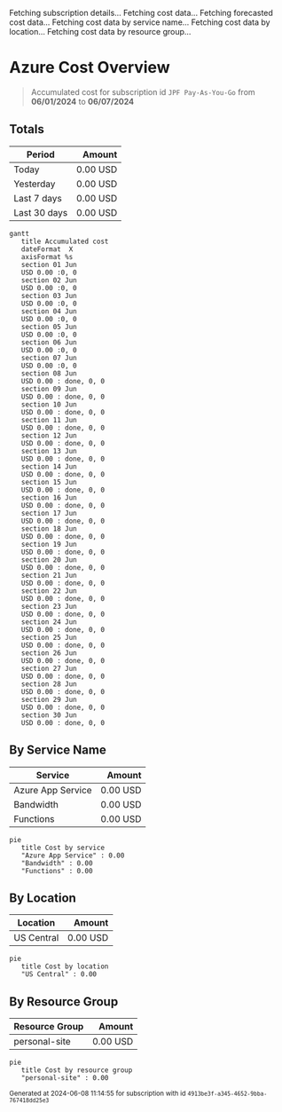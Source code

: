 Fetching subscription details...
Fetching cost data...
Fetching forecasted cost data...
Fetching cost data by service name...
Fetching cost data by location...
Fetching cost data by resource group...
# Azure Cost Overview

> Accumulated cost for subscription id `JPF Pay-As-You-Go` from **06/01/2024** to **06/07/2024**

## Totals

|Period|Amount|
|---|---:|
|Today|0.00 USD|
|Yesterday|0.00 USD|
|Last 7 days|0.00 USD|
|Last 30 days|0.00 USD|

```mermaid
gantt
   title Accumulated cost
   dateFormat  X
   axisFormat %s
   section 01 Jun
   USD 0.00 :0, 0
   section 02 Jun
   USD 0.00 :0, 0
   section 03 Jun
   USD 0.00 :0, 0
   section 04 Jun
   USD 0.00 :0, 0
   section 05 Jun
   USD 0.00 :0, 0
   section 06 Jun
   USD 0.00 :0, 0
   section 07 Jun
   USD 0.00 :0, 0
   section 08 Jun
   USD 0.00 : done, 0, 0
   section 09 Jun
   USD 0.00 : done, 0, 0
   section 10 Jun
   USD 0.00 : done, 0, 0
   section 11 Jun
   USD 0.00 : done, 0, 0
   section 12 Jun
   USD 0.00 : done, 0, 0
   section 13 Jun
   USD 0.00 : done, 0, 0
   section 14 Jun
   USD 0.00 : done, 0, 0
   section 15 Jun
   USD 0.00 : done, 0, 0
   section 16 Jun
   USD 0.00 : done, 0, 0
   section 17 Jun
   USD 0.00 : done, 0, 0
   section 18 Jun
   USD 0.00 : done, 0, 0
   section 19 Jun
   USD 0.00 : done, 0, 0
   section 20 Jun
   USD 0.00 : done, 0, 0
   section 21 Jun
   USD 0.00 : done, 0, 0
   section 22 Jun
   USD 0.00 : done, 0, 0
   section 23 Jun
   USD 0.00 : done, 0, 0
   section 24 Jun
   USD 0.00 : done, 0, 0
   section 25 Jun
   USD 0.00 : done, 0, 0
   section 26 Jun
   USD 0.00 : done, 0, 0
   section 27 Jun
   USD 0.00 : done, 0, 0
   section 28 Jun
   USD 0.00 : done, 0, 0
   section 29 Jun
   USD 0.00 : done, 0, 0
   section 30 Jun
   USD 0.00 : done, 0, 0
```

## By Service Name

|Service|Amount|
|---|---:|
|Azure App Service|0.00 USD|
|Bandwidth|0.00 USD|
|Functions|0.00 USD|

```mermaid
pie
   title Cost by service
   "Azure App Service" : 0.00
   "Bandwidth" : 0.00
   "Functions" : 0.00
```

## By Location

|Location|Amount|
|---|---:|
|US Central|0.00 USD|

```mermaid
pie
   title Cost by location
   "US Central" : 0.00
```

## By Resource Group

|Resource Group|Amount|
|---|---:|
|personal-site|0.00 USD|

```mermaid
pie
   title Cost by resource group
   "personal-site" : 0.00
```

<sup>Generated at 2024-06-08 11:14:55 for subscription with id `4913be3f-a345-4652-9bba-767418dd25e3`</sup>
